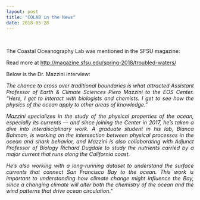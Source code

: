 ```yaml
---
layout: post
title: "COLAB in the News"
date: 2018-05-28
---
```

<br>

<div style="text-align:justify" markdown="1">

The Coastal Oceanography Lab was mentioned in the SFSU magazine:

Read more at <a href='http://magazine.sfsu.edu/spring-2018/troubled-waters/'> http://magazine.sfsu.edu/spring-2018/troubled-waters/ </a>

Below is the Dr. Mazzini interview:

<p> <i>  The chance to cross over traditional boundaries is what attracted Assistant Professor of Earth & Climate Sciences Piero Mazzini to the EOS Center. “Here, I get to interact with biologists and chemists. I get to see how the physics of the ocean apply to other areas of knowledge.” </i> </p>

<p> <i> Mazzini specializes in the study of the physical properties of the ocean, especially its currents — and since joining the Center in 2017, he’s taken a dive into interdisciplinary work. A graduate student in his lab, Bianca Bahman, is working on the intersection between physical processes in the ocean and shark behavior, and Mazzini is also collaborating with Adjunct Professor of Biology Richard Dugdale to study the nutrients carried by a major current that runs along the California coast. </i> </p>

<p> <i> He’s also working with a long-running dataset to understand the surface currents that connect San Francisco Bay to the ocean. This work is important to understanding how climate change might influence the Bay, since a changing climate will alter both the chemistry of the ocean and the wind patterns that drive ocean circulation." </i> </p>

</div>
